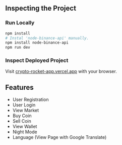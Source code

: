 ## Inspecting the Project

### Run Locally

```bash
npm install
# Instal 'node-binance-api' manually.
npm install node-binance-api
npm run dev
```

### Inspect Deployed Project

Visit [crypto-rocket-app.vercel.app](https://crypto-rocket-app.vercel.app) with your browser.

## Features

- User Registration
- User Login
- View Market
- Buy Coin
- Sell Coin
- View Wallet
- Night Mode
- Language (View Page with Google Translate)
